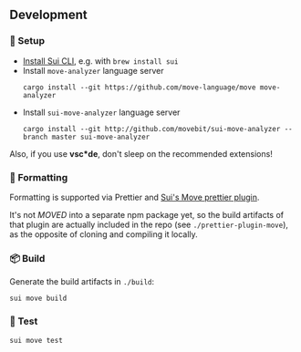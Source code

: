 ## Development

### 🚀 Setup

- [Install Sui CLI](https://docs.sui.io/guides/developer/getting-started/sui-install), e.g. with `brew install sui`
- Install `move-analyzer` language server
  ```
  cargo install --git https://github.com/move-language/move move-analyzer
  ```
- Install `sui-move-analyzer` language server
  ```
  cargo install --git http://github.com/movebit/sui-move-analyzer --branch master sui-move-analyzer
  ```

Also, if you use **vsc\*de**, don't sleep on the recommended extensions!

### 🤌 Formatting

Formatting is supported via Prettier and [Sui's Move prettier plugin](https://github.com/MystenLabs/sui/tree/main/external-crates/move/crates/move-analyzer/prettier-plugin#installation).

It's not _MOVED_ into a separate npm package yet, so the build artifacts of that plugin are actually included in the repo (see `./prettier-plugin-move`), as the opposite of cloning and compiling it locally.

### 📦 Build

Generate the build artifacts in `./build`:

```
sui move build
```

### 🧪 Test

```
sui move test
```
